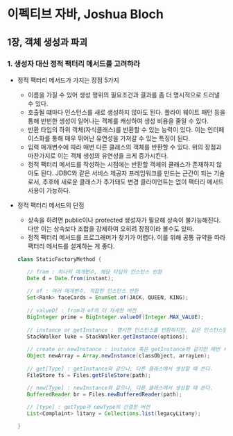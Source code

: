 이펙티브 자바, Joshua Bloch
===

## 1장, 객체 생성과 파괴
### 1. 생성자 대신 정적 팩터리 메서드를 고려햐라   
 - 정적 팩터리 메서드가 가지는 장점 5가지
   - 이름을 가질 수 있어 생성 행위의 필요조건과 결과를 좀 더 명시적으로 드러낼 수 있다.
   - 호출될 떄마다 인스턴스를 새로 생성하지 않아도 된다. 플라이 웨이트 패턴 등을 통해 빈번한 생성이 일어나는 객체를 캐싱하여 생성 비용을 줄일 수 있다.
   - 반환 타입의 하위 객체(자식클래스)를 반환할 수 있는 능력이 있다. 이는 인터페이스화를 통해 매우 뛰어난 유연성을 가져갈 수 있는 특징이 된다.
   - 입력 매개변수에 따라 매번 다른 클래스의 객체를 반환할 수 있다. 위의 장점과 마찬가지로 이는 객체 생성의 유연성을 크게 증가시킨다.
   - 정적 팩터리 메서드를 작성하는 시점에는 반환할 객체의 클래스가 존재하지 않아도 된다. JDBC와 같은 서비스 제공자 프레임워크를 만드는 근간이 되는 기술로서, 추후에 새로운 클래스가 추가돼도 변경 클라이언트는 없이 팩터리 메서드 사용이 가능하다.
 - 정적 팩터리 메서드의 단점
   - 상속을 하려면 public이나 protected 생성자가 필요해 상속이 불가능해진다. 다만 이는 상속보다 조합을 강제하여 오히려 장점이라 볼수도 있따.
   - 정적 팩터리 메서드를 프로그래머가 찾기가 어렵다. 이를 위해 공통 규약을 따라 팩터리 메서드를 설계하는 게 좋다.

   ```java
   class StaticFactoryMethod {
   
      // from : 하나의 매개변수, 해당 타입의 인스턴스 반환
      Date d = Date.from(instant);
      
      // of : 여러 매개변수, 적합한 인스턴스 반환
      Set<Rank> faceCards = EnumSet.of(JACK, QUEEN, KING);
      
      // valueOf : from과 of의 더 자세한 버전
      BigInteger prime = BigInteger.valueOf(Integer.MAX_VALUE);
      
      // instance or getInstance : 명시한 인스턴스를 반환하지만, 같은 인스턴스임을 보장하지 않음
      StackWalker luke = StackWalker.getInstance(options);
      
      // create or newInstance : instance 혹은 getInstance와 같지만 매번 새로운 인스턴스를 반환한다.
      Object newArray = Array.newInstance(classObject, arrayLen);
      
      // get[Type] : getInstance와 같으나, 다른 클래스에서 생성할 때 쓴다.
      FileStore fs = Files.getFileStore(path);
   
      // new[Type] : newInstance와 같으나, 다른 클래스에서 생성할 때 쓴다.
      BufferedReader br = Files.newBufferedReader(path);
      
      // [type] : getType과 newType의 간결한 버전
      List<Complaint> litany = Collections.list(legacyLitany);
   
   }
   ```
 